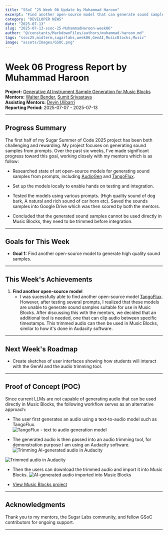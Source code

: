 ```yaml
---
title: "SSoC ’25 Week 06 Update by Muhammad Haroon"
excerpt: "Find another open-source model that can generate sound samples from prompts."
category: "DEVELOPER NEWS"
date: "2025-07-13"
slug: "2025-07-13-ssoc-25-MuhammadHaroon-week06"
author: "@/constants/MarkdownFiles/authors/muhammad-haroon.md"
tags: "ssoc25,midterm,sugarlabs,week06,GenAI,MusicBlocks,Music"
image: "assets/Images/GSOC.png"
---
```


<!-- markdownlint-disable -->

# Week 06 Progress Report by Muhammad Haroon

**Project:** [Generative AI Instrument Sample Generation for Music Blocks](https://github.com/sugarlabs/GSoC/blob/master/Ideas-2025.md#Generative-AI-Instrument-Sample-Generation-for-Music-Blocks)  
**Mentors:** [Walter Bender](https://github.com/walterbender), [Sumit Srivastava](https://github.com/sum2it)  
**Assisting Mentors:** [Devin Ulibarri](https://github.com/pikurasa)  
**Reporting Period:** 2025-07-07 - 2025-07-13  

---

## Progress Summary

The first half of my Sugar Summer of Code 2025 project has been both challenging and rewarding. My project focuses on generating sound samples from prompts. Over the past six weeks, I've made significant progress toward this goal, working closely with my mentors which is as follow:

- Researched state of art open-source models for generating sound samples from prompts, including [AudioGen](https://audiocraft.metademolab.com/audiogen.html) and [TangoFlux](https://huggingface.co/spaces/declare-lab/TangoFlux).

- Set up the models locally to enable hands on testing and integration.

- Tested the models using various prompts. (High quality sound of dog bark, A natural and rich sound of car horn etc). Saved the sounds samples into Google Drive which was then scored by both the mentors.

- Concluded that the generated sound samples cannot be used directly in Music Blocks, they need to be trimmed before integration.

---

## Goals for This Week

- **Goal 1:** Find another open-source model to generate high quality sound samples.

---

## This Week's Achievements

1. **Find another open-source model**  
   - I was sucessfully able to find another open-source model [TangoFlux](https://huggingface.co/spaces/declare-lab/TangoFlux). However, after testing several prompts, I realized that these models are unable to generate sound samples suitable for use in Music Blocks. After discussing this with the mentors, we decided that an additional tool is needed, one that can clip audio between specific timestamps. This trimmed audio can then be used in Music Blocks, similar to how it's done in Audacity software.

---

## Next Week's Roadmap

- Create sketches of user interfaces showing how students will interact with the GenAI and the audio trimming tool.

---

## Proof of Concept (POC)

Since current LLMs are not capable of generating audio that can be used directly in Music Blocks, the following workflow serves as an alternative approach:

- The user first generates an audio using a text-to-audio model such as TangoFlux.  
![TangoFlux - text to audio generation model](/assets/Developers/Muhammad%20Haroon/TangoFlux%20-%20Text%20to%20Audio%20Generation%20Model.png)

- The generated audio is then passed into an audio trimming tool, for demonstration purpose I am using an Audacity software.
![Trimming AI-generated audio in Audacity](/assets/Developers/Muhammad%20Haroon/Trimming%20AI%20generated%20audio%20in%20Audacity.png)

![Trimmed audio in Audacity](/assets/Developers/Muhammad%20Haroon/Trimmed%20audio%20in%20Audacity.png)

- Then the users can download the trimmed audio and import it into Music Blocks.
![AI-generated audio imported into Music Blocks](/assets/Developers/Muhammad%20Haroon/AI%20generated%20audio%20in%20Music%20Blocks.png)

- [View Music Blocks project](/assets/Developers/Muhammad%20Haroon/Muisc%20Blocks%20project.html)

---

## Acknowledgments

Thank you to my mentors, the Sugar Labs community, and fellow GSoC contributors for ongoing support.

---
